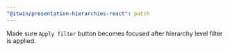 ```yaml
---
"@itwin/presentation-hierarchies-react": patch
---
```


Made sure `Apply filter` button becomes focused after hierarchy level filter is applied.
